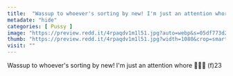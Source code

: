 ```yaml
---
title:  "Wassup to whoever's sorting by new! I'm just an attention whore 🤷🏻‍♀️ (f)23"
metadate: "hide"
categories: [ Pussy ]
image: "https://preview.redd.it/4rpaqdv1m1l51.jpg?auto=webp&s=05df773d2f892f502c8a8601cda44ec8376fae5a"
thumb: "https://preview.redd.it/4rpaqdv1m1l51.jpg?width=1080&crop=smart&auto=webp&s=aee4ed3c7a021f1abc6fbc432d30e7afb87f8693"
visit: ""
---
```

Wassup to whoever's sorting by new! I'm just an attention whore 🤷🏻‍♀️ (f)23
